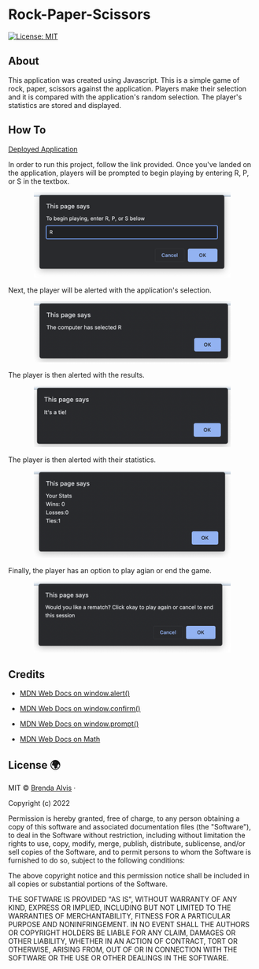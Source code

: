 # Rock-Paper-Scissors
[![License: MIT](https://img.shields.io/badge/License-MIT-blue.svg)](https://opensource.org/licenses/MIT)



## About
This application was created using Javascript. This is a simple game of rock, paper, scissors against the application. Players make their selection and it is compared with the application's random selection. The player's statistics are stored and displayed.

## How To
[Deployed Application](https://bralvis2.github.io/Rock-Paper-Scissors/)

In order to run this project, follow the link provided.
Once you've landed on the application, players will be prompted to begin playing by entering R, P, or S in the textbox. 

<div align="center">
    <img src="./images/img-1.png" alt="Player Choice" width="400">
</div>

Next, the player will be alerted with the application's selection.

<div align="center">
    <img src="./images/img-2.png" alt="Application Choice" width="400">
</div>

The player is then alerted with the results.

<div align="center">
    <img src="./images/img-3.png" alt="Results" width="400">
</div>

The player is then alerted with their statistics. 

<div align="center">
    <img src="./images/img-4.png" alt="Player Statistics" width="400">
</div>

Finally, the player has an option to play agian or end the game.

<div align="center">
    <img src="./images/img-5.png" alt="Player Choice" width="400">
</div>

## Credits

* [MDN Web Docs on window.alert()](https://developer.mozilla.org/en-US/docs/Web/API/Window/alert)

* [MDN Web Docs on window.confirm()](https://developer.mozilla.org/en-US/docs/Web/API/Window/confirm)

* [MDN Web Docs on window.prompt()](https://developer.mozilla.org/en-US/docs/Web/API/Window/prompt)

* [MDN Web Docs on Math](https://developer.mozilla.org/en-US/docs/Web/JavaScript/Reference/Global_Objects/Math)


## License 🌍 
 

MIT © [Brenda Alvis](https://github.com/bralvis2)&nbsp;&middot;&nbsp;


Copyright (c) 2022

Permission is hereby granted, free of charge, to any person obtaining a copy of this software and associated documentation files (the "Software"), to deal in the Software without restriction, including without limitation the rights to use, copy, modify, merge, publish, distribute, sublicense, and/or sell copies of the Software, and to permit persons to whom the Software is furnished to do so, subject to the following conditions:

The above copyright notice and this permission notice shall be included in all copies or substantial portions of the Software.

THE SOFTWARE IS PROVIDED "AS IS", WITHOUT WARRANTY OF ANY KIND, EXPRESS OR IMPLIED, INCLUDING BUT NOT LIMITED TO THE WARRANTIES OF MERCHANTABILITY, FITNESS FOR A PARTICULAR PURPOSE AND NONINFRINGEMENT. IN NO EVENT SHALL THE AUTHORS OR COPYRIGHT HOLDERS BE LIABLE FOR ANY CLAIM, DAMAGES OR OTHER LIABILITY, WHETHER IN AN ACTION OF CONTRACT, TORT OR OTHERWISE, ARISING FROM, OUT OF OR IN CONNECTION WITH THE SOFTWARE OR THE USE OR OTHER DEALINGS IN THE SOFTWARE.
